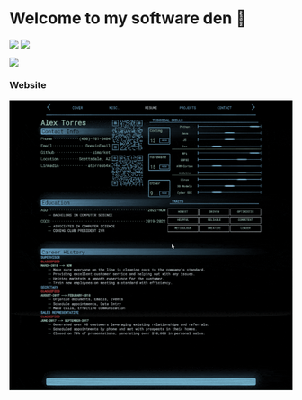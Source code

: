 # Welcome to my software den 🐼

<img align="center" width="400" src="https://github-readme-streak-stats.herokuapp.com?user=aimarket&theme=holi-theme&hide_border=true" /> <img align="center" width="400" src="https://github-readme-stats.vercel.app/api?username=aimarket&show_icons=true&theme=github_dark&hide_border=true" />

<img align="center" src="https://github-readme-stats.vercel.app/api/top-langs/?username=aimarket&layout=compact&theme=github_dark&hide_border=true"/>

### Website

[![GitHub Streak](https://github.com/aimarket/aimarket/blob/main/resumegifsmall.gif?raw=true)](https://premiumcoder.dev)
